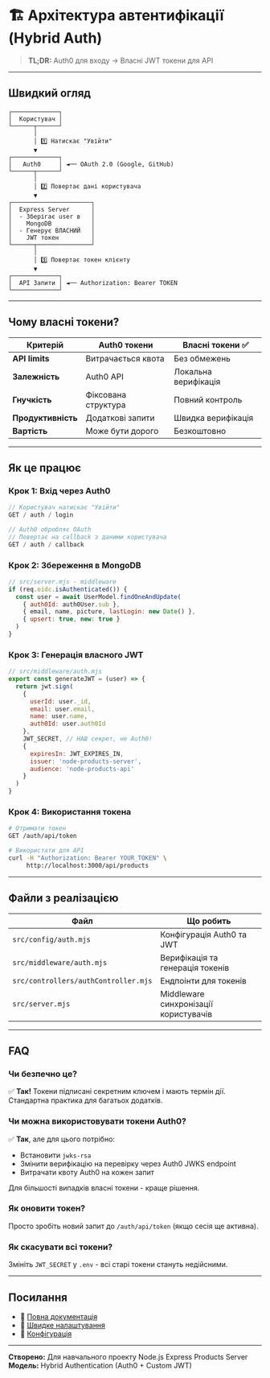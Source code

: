 # 🏗️ Архітектура автентифікації (Hybrid Auth)

> **TL;DR:** Auth0 для входу → Власні JWT токени для API

---

## Швидкий огляд

```
┌─────────────┐
│  Користувач │
└──────┬──────┘
       │
       │ 1️⃣ Натискає "Увійти"
       ▼
┌─────────────┐
│   Auth0     │ ◄── OAuth 2.0 (Google, GitHub)
└──────┬──────┘
       │
       │ 2️⃣ Повертає дані користувача
       ▼
┌──────────────────────┐
│  Express Server      │
│  - Зберігає user в   │
│    MongoDB           │
│  - Генерує ВЛАСНИЙ   │
│    JWT токен         │
└──────┬───────────────┘
       │
       │ 3️⃣ Повертає токен клієнту
       ▼
┌─────────────┐
│  API Запити │ ◄── Authorization: Bearer TOKEN
└─────────────┘
```

---

## Чому власні токени?

| Критерій           | Auth0 токени        | Власні токени ✅     |
| ------------------ | ------------------- | -------------------- |
| **API limits**     | Витрачається квота  | Без обмежень         |
| **Залежність**     | Auth0 API           | Локальна верифікація |
| **Гнучкість**      | Фіксована структура | Повний контроль      |
| **Продуктивність** | Додаткові запити    | Швидка верифікація   |
| **Вартість**       | Може бути дорого    | Безкоштовно          |

---

## Як це працює

### Крок 1: Вхід через Auth0

```javascript
// Користувач натискає "Увійти"
GET / auth / login

// Auth0 обробляє OAuth
// Повертає на callback з даними користувача
GET / auth / callback
```

### Крок 2: Збереження в MongoDB

```javascript
// src/server.mjs - middleware
if (req.oidc.isAuthenticated()) {
  const user = await UserModel.findOneAndUpdate(
    { auth0Id: auth0User.sub },
    { email, name, picture, lastLogin: new Date() },
    { upsert: true, new: true }
  )
}
```

### Крок 3: Генерація власного JWT

```javascript
// src/middleware/auth.mjs
export const generateJWT = (user) => {
  return jwt.sign(
    {
      userId: user._id,
      email: user.email,
      name: user.name,
      auth0Id: user.auth0Id
    },
    JWT_SECRET, // НАШ секрет, не Auth0!
    {
      expiresIn: JWT_EXPIRES_IN,
      issuer: 'node-products-server',
      audience: 'node-products-api'
    }
  )
}
```

### Крок 4: Використання токена

```bash
# Отримати токен
GET /auth/api/token

# Використати для API
curl -H "Authorization: Bearer YOUR_TOKEN" \
     http://localhost:3000/api/products
```

---

## Файли з реалізацією

| Файл                                 | Що робить                             |
| ------------------------------------ | ------------------------------------- |
| `src/config/auth.mjs`                | Конфігурація Auth0 та JWT             |
| `src/middleware/auth.mjs`            | Верифікація та генерація токенів      |
| `src/controllers/authController.mjs` | Ендпоінти для токенів                 |
| `src/server.mjs`                     | Middleware синхронізації користувачів |

---

## FAQ

### Чи безпечно це?

✅ **Так!** Токени підписані секретним ключем і мають термін дії. Стандартна практика для багатьох додатків.

### Чи можна використовувати токени Auth0?

✅ **Так**, але для цього потрібно:

- Встановити `jwks-rsa`
- Змінити верифікацію на перевірку через Auth0 JWKS endpoint
- Витрачати квоту Auth0 на кожен запит

Для більшості випадків власні токени - краще рішення.

### Як оновити токен?

Просто зробіть новий запит до `/auth/api/token` (якщо сесія ще активна).

### Як скасувати всі токени?

Змініть `JWT_SECRET` у `.env` - всі старі токени стануть недійсними.

---

## Посилання

- 📖 [Повна документація](AUTHENTICATION.md)
- 🚀 [Швидке налаштування](AUTH_SETUP.md)
- 🔧 [Конфігурація](CONFIG.md)

---

**Створено:** Для навчального проекту Node.js Express Products Server  
**Модель:** Hybrid Authentication (Auth0 + Custom JWT)
